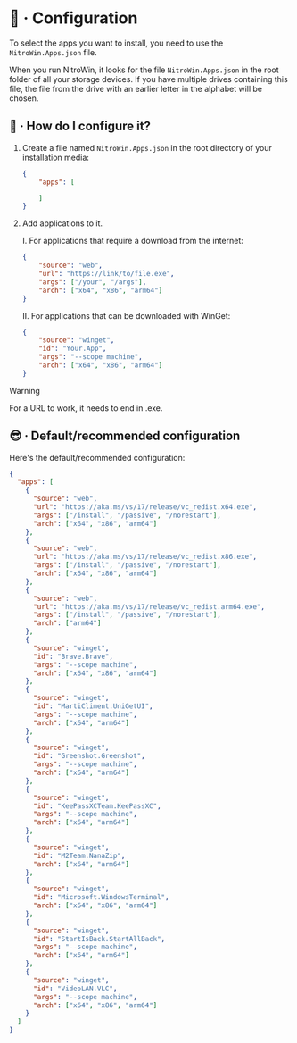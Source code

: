 # :wrench: · Configuration

To select the apps you want to install, you need to use the `NitroWin.Apps.json` file.

When you run NitroWin, it looks for the file `NitroWin.Apps.json` in the root folder of all your storage devices. If you have multiple drives containing this file, the file from the drive with an earlier letter in the alphabet will be chosen.

## :monocle_face: · How do I configure it?

1. Create a file named `NitroWin.Apps.json` in the root directory of your installation media:

    ```json
    {
        "apps": [

        ]
    }
    ```

2. Add applications to it.

    I. For applications that require a download from the internet:

    ```json
    {
        "source": "web",
        "url": "https://link/to/file.exe",
        "args": ["/your", "/args"],
        "arch": ["x64", "x86", "arm64"]
    }
    ```

    II. For applications that can be downloaded with WinGet:

    ```json
    {
        "source": "winget",
        "id": "Your.App",
        "args": "--scope machine",
        "arch": ["x64", "x86", "arm64"]
    }
    ```

> [!WARNING]
> For a URL to work, it needs to end in .exe.

## :sunglasses: · Default/recommended configuration

Here's the default/recommended configuration:

```json
{
  "apps": [
    {
      "source": "web",
      "url": "https://aka.ms/vs/17/release/vc_redist.x64.exe",
      "args": ["/install", "/passive", "/norestart"],
      "arch": ["x64", "x86", "arm64"]
    },
    {
      "source": "web",
      "url": "https://aka.ms/vs/17/release/vc_redist.x86.exe",
      "args": ["/install", "/passive", "/norestart"],
      "arch": ["x64", "x86", "arm64"]
    },
    {
      "source": "web",
      "url": "https://aka.ms/vs/17/release/vc_redist.arm64.exe",
      "args": ["/install", "/passive", "/norestart"],
      "arch": ["arm64"]
    },
    {
      "source": "winget",
      "id": "Brave.Brave",
      "args": "--scope machine",
      "arch": ["x64", "x86", "arm64"]
    },
    {
      "source": "winget",
      "id": "MartiCliment.UniGetUI",
      "args": "--scope machine",
      "arch": ["x64", "arm64"]
    },
    {
      "source": "winget",
      "id": "Greenshot.Greenshot",
      "args": "--scope machine",
      "arch": ["x64", "arm64"]
    },
    {
      "source": "winget",
      "id": "KeePassXCTeam.KeePassXC",
      "args": "--scope machine",
      "arch": ["x64", "arm64"]
    },
    {
      "source": "winget",
      "id": "M2Team.NanaZip",
      "arch": ["x64", "arm64"]
    },
    {
      "source": "winget",
      "id": "Microsoft.WindowsTerminal",
      "arch": ["x64", "x86", "arm64"]
    },
    {
      "source": "winget",
      "id": "StartIsBack.StartAllBack",
      "args": "--scope machine",
      "arch": ["x64", "arm64"]
    },
    {
      "source": "winget",
      "id": "VideoLAN.VLC",
      "args": "--scope machine",
      "arch": ["x64", "x86", "arm64"]
    }
  ]
}
```
